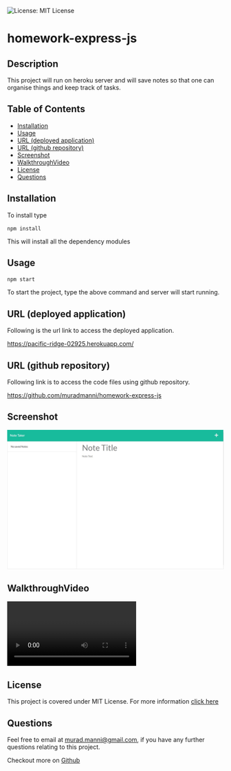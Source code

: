 ![License: MIT License](https://img.shields.io/badge/LICENSE-MIT%20License-green)
# homework-express-js

## Description
This project will run on heroku server and will save notes so that one can organise things and keep track of tasks.
    
## Table of Contents
- [Installation](#installation)
- [Usage](#usage)
- [URL (deployed application)](#url)
- [URL (github repository)](#urlrepo)
- [Screenshot](#screenshot)
- [WalkthroughVideo](#walkthroughvideo)
- [License](#license)
- [Questions](#questions)

## Installation  

To install type

    npm install

This will install all the dependency modules
      
## Usage      
    npm start

To start the project, type the above command and server will start running.

## URL (deployed application)<a name="url"></a>

Following is the url link to access the deployed application.

https://pacific-ridge-02925.herokuapp.com/

## URL (github repository)<a name="urlrepo"></a>

Following link is to access the code files using github repository.

https://github.com/muradmanni/homework-express-js

## Screenshot

![homepage image](public/assets/images/screenshot.jpg)

## WalkthroughVideo

![walkthrough video](public/assets/mp4/walkthroughvideo.mp4)

## License
This project is covered under MIT License. 
            For more information [click here](https://opensource.org/licenses/MIT)
      
## Questions
Feel free to email at murad.manni@gmail.com, if you have any further questions relating to this project.

Checkout more on [Github](https://github.com/muradmanni)
    